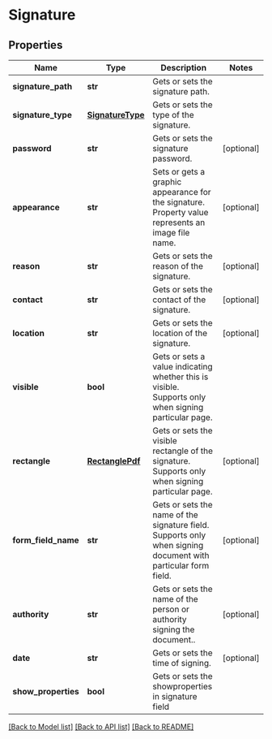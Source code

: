 ﻿# Signature


## Properties
Name | Type | Description | Notes
------------ | ------------- | ------------- | -------------
**signature_path** | **str** | Gets or sets the signature path. | 
**signature_type** | [**SignatureType**](SignatureType.md) | Gets or sets the type of the signature. | 
**password** | **str** | Gets or sets the signature password. | [optional] 
**appearance** | **str** | Sets or gets a graphic appearance for the signature. Property value represents an image file name. | [optional] 
**reason** | **str** | Gets or sets the reason of the signature. | [optional] 
**contact** | **str** | Gets or sets the contact of the signature. | [optional] 
**location** | **str** | Gets or sets the location of the signature. | [optional] 
**visible** | **bool** | Gets or sets a value indicating whether this  is visible. Supports only when signing particular page. | 
**rectangle** | [**RectanglePdf**](RectanglePdf.md) | Gets or sets the visible rectangle of the signature. Supports only when signing particular page. | [optional] 
**form_field_name** | **str** | Gets or sets the name of the signature field. Supports only when signing document with particular form field. | [optional] 
**authority** | **str** | Gets or sets the name of the person or authority signing the document.. | [optional] 
**date** | **str** | Gets or sets the time of signing. | [optional] 
**show_properties** | **bool** | Gets or sets the showproperties in signature field | 

[[Back to Model list]](../README.md#documentation-for-models) [[Back to API list]](../README.md#documentation-for-api-endpoints) [[Back to README]](../README.md)


